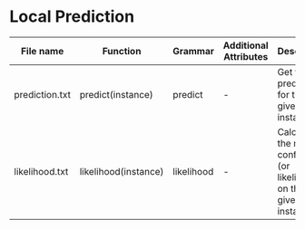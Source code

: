 # Local Prediction
| File name       | Function                    | Grammar             | Additional Attributes | Description                                                            |
|-----------------|-----------------------------|---------------------|-----------------------|------------------------------------------------------------------------| 
| prediction.txt  | predict(instance) | predict  | -                     | Get the prediction for the given instance                              |
| likelihood.txt  | likelihood(instance)     | likelihood       | -                     | Calculate the model’s confidence (or likelihood) on the given instance |
